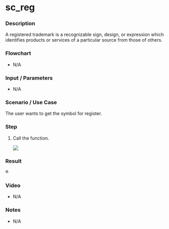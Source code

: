 # sc_reg

### Description

A registered trademark is a recognizable sign, design, or expression which identifies products or services of a particular source from those of others.

### Flowchart

- N/A 

### Input / Parameters

- N/A

### Scenario / Use Case

The user wants to get the symbol for register.

### Step

1. Call the function.
    
    ![](../../../../document/function/SpecialCharacter/sc_reg/sc_reg-step-1.png?raw=true)
 
### Result

®
 
### Video

- N/A

<!--[![Video](http://i.imgur.com/Ot5DWAW.png)](https://youtu.be/StTqXEQ2l-Y?t=35s)-->

### Notes

- N/A
